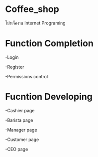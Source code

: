 # Coffee_shop
โปรเจ็คงาน Internet Programing

# Function Completion
-Login

-Register

-Permissions control

# Fucntion Developing
-Cashier page

-Barista page

-Manager page

-Customer page

-CEO page